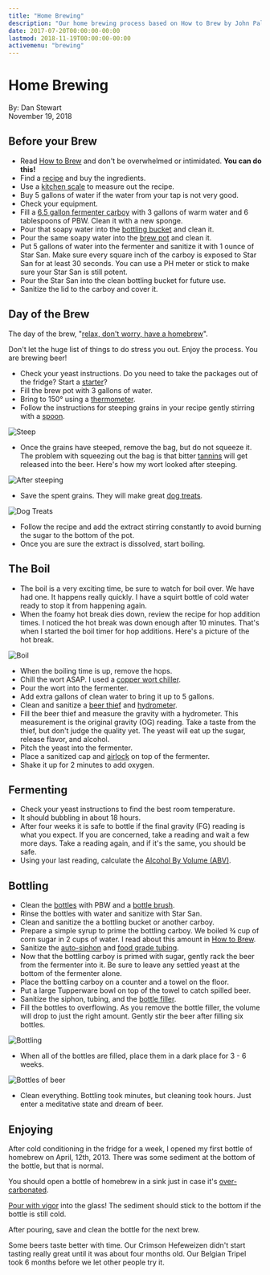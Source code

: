 ```yaml
---
title: "Home Brewing"
description: "Our home brewing process based on How to Brew by John Palmer"
date: 2017-07-20T00:00:00-00:00
lastmod: 2018-11-19T00:00:00-00:00
activemenu: "brewing"
---
```


# Home Brewing

By: Dan Stewart\
November 19, 2018

## Before your Brew

* Read [How to Brew](http://howtobrew.com/) and don't be overwhelmed or intimidated. **You can do this!** 
* Find a [recipe](https://thebrewhut.com/resources-recipes/recipes/) and buy the ingredients.
* Use a [kitchen scale](https://www.amazon.com/gp/product/B005OSUIYG) to measure out the recipe.
* Buy 5 gallons of water if the water from your tap is not very good.
* Check your equipment.
* Fill a [6.5 gallon fermenter carboy](https://www.amazon.com/Ported-Gallon-Plastic-Carboy-Bubbler/dp/B011VDMYAI) 
with 3 gallons of warm water and 6 tablespoons of PBW. Clean it with a new sponge.
* Pour that soapy water into the [bottling bucket](https://www.amazon.com/Gallon-Bottling-Bucket-Spigot-Beer/dp/B000E62H8I) 
and clean it.			
* Pour the same soapy water into the [brew pot](https://www.amazon.com/Prime-Pacific-Stainless-Steel-Quart/dp/B0017WPY1A) 
and clean it.
* Put 5 gallons of water into the fermenter and sanitize it with 1 ounce of Star San. Make sure every square inch of the 
carboy is exposed to Star San for at least 30 seconds. You can use a PH meter or stick to make sure your Star San is still 
potent.
* Pour the Star San into the clean bottling bucket for future use.
* Sanitize the lid to the carboy and cover it.

## Day of the Brew

The day of the brew, "[relax, don't worry, have a homebrew](https://www.amazon.com/The-Complete-Homebrewing-Third-Edition/dp/0060531053)". 

Don't let the huge list of things to do stress you out. Enjoy the process. You are brewing beer!

* Check your yeast instructions. Do you need to take the packages out of the fridge? Start a 
[starter](https://homebrewacademy.com/how-to-make-a-yeast-starter/)? 
* Fill the brew pot with 3 gallons of water. 
* Bring to 150&deg; using a [thermometer](https://www.amazon.com/brewcraft-Dial-Thermometer-Homebrew-Kettle/dp/B009CTQ2MK). 
* Follow the instructions for steeping grains in your recipe gently stirring with a 
[spoon](https://www.amazon.com/Update-International-BSLD-21HD-Basting-21-Inch/dp/B0037XHMY4).

![Steep](/images/brew/steep.jpg)

* Once the grains have steeped, remove the bag, but do not squeeze it. The problem with squeezing out the 
bag is that bitter [tannins](https://en.wikipedia.org/wiki/Tannin) will get released into the beer. Here's how my 
wort looked after steeping.

![After steeping](/images/brew/finalsteep.jpg)

* Save the spent grains. They will make great [dog treats](http://blog.eckraus.com/how-to-make-spent-grain-dog-treats).

![Dog Treats](/images/brew/spentgraindogtreats.jpg)

* Follow the recipe and add the extract stirring constantly to avoid burning the sugar to the bottom of the pot. 
* Once you are sure the extract is dissolved, start boiling. 

## The Boil

* The boil is a very exciting time, be sure to watch for boil over. We have had one. 
It happens really quickly. I have a squirt bottle of cold water ready to stop it from happening again.
* When the foamy hot break dies down, review the recipe for hop addition times. I
noticed the hot break was down enough after 10 minutes. That's when I started the
boil timer for hop additions. Here's a picture of the hot break.

![Boil](/images/brew/boil.jpg)

* When the boiling time is up, remove the hops. 
* Chill the wort ASAP. I used a [copper wort chiller](https://www.amazon.com/NY-Brew-Supply-Chiller-Fittings/dp/B019J0W9X2).
* Pour the wort into the fermenter.
* Add extra gallons of clean water to bring it up to 5 gallons.
* Clean and sanitize a [beer thief](https://www.amazon.com/Fermtech-Wine-Beer-Thief-Long/dp/B00BTMWXC6) 
and [hydrometer](https://www.amazon.com/RiteBrew-Hydrometer-Triple-Scale/dp/B000E60U6Y). 
* Fill the beer thief and measure the gravity with a hydrometer.
This measurement is the original gravity (OG) reading. Take a taste from the thief, but don't judge the quality yet. 
The yeast will eat up the sugar, release flavor, and alcohol.
* Pitch the yeast into the fermenter. 
* Place a sanitized cap and [airlock](https://www.amazon.com/Twin-Bubble-Airlock-Carboy-Bung/dp/B00A6TRKO4) 
on top of the fermenter.
* Shake it up for 2 minutes to add oxygen. 

## Fermenting

* Check your yeast instructions to find the best room temperature.
* It should bubbling in about 18 hours. 
* After four weeks it is safe to bottle if the final gravity (FG) reading is what you expect. If you are 
concerned, take a reading and wait a few more days. Take a reading again, and if it's the same, you should be safe. 
* Using your last reading, calculate the 
[Alcohol By Volume (ABV)](https://www.brewersfriend.com/abv-calculator/).

## Bottling

* Clean the [bottles](https://www.amazon.com/CASE-OF-12-Bottles-AMBER/dp/B005CIFIDO) with PBW 
and a [bottle brush](https://www.amazon.com/OXO-Good-Grips-Bottle-Brush/dp/B00004OCLJ). 
* Rinse the bottles with water and sanitize with Star San. 
* Clean and sanitize the a bottling bucket or another carboy. 
* Prepare a simple syrup to prime the bottling carboy. We boiled &frac34; cup of corn
sugar in 2 cups of water. I read about this amount in 
[How to Brew](http://howtobrew.com/).
* Sanitize the [auto-siphon](https://www.amazon.com/Learn-To-Brew-Auto-Siphon-3/dp/B000E60JF6) 
and [food grade tubing](https://www.amazon.com/Watts-SVGE10-Pre-Cut-Diameter-10-Foot/dp/B000HE5DUG). 
* Now that the bottling carboy is primed with sugar, gently rack the beer from the
fermenter into it. Be sure to leave any settled yeast at the bottom of the fermenter
alone. 
* Place the bottling carboy on a counter and a towel on the floor. 
* Put a large Tupperware bowl on top of the towel to catch spilled beer. 
* Sanitize the siphon, tubing, and the [bottle filler](https://www.amazon.com/Spring-Loaded-Beer-Bottle-Filler/dp/B000E66A4U). 
* Fill the bottles to overflowing. As you remove the bottle filler, the volume will
drop to just the right amount. Gently stir the beer after filling six bottles.

![Bottling](/images/brew/bottling.jpg)

* When all of the bottles are filled, place them in a dark place for 3 - 6 weeks.

![Bottles of beer](/images/brew/bottlesofbeer.jpg)            

* Clean everything. Bottling took minutes, but cleaning took hours. Just enter a meditative
state and dream of beer. 

## Enjoying

After cold conditioning in the fridge for a week, I opened my first bottle of homebrew
on April, 12th, 2013. There was some sediment at the bottom of the bottle,
but that is normal. 

You should open a bottle of homebrew in a sink just in case it's 
[over-carbonated](https://www.youtube.com/watch?v=e6EMdl8yHQA). 

[Pour with vigor](https://www.youtube.com/watch?v=3QFQVblxzSk) into the glass! 
The sediment should stick to the bottom if the
bottle is still cold. 

After pouring, save and clean the bottle for the next brew. 

Some beers taste better with time. Our Crimson Hefeweizen 
didn't start tasting really great until it was about four months old. Our Belgian Tripel
took 6 months before we let other people try it.